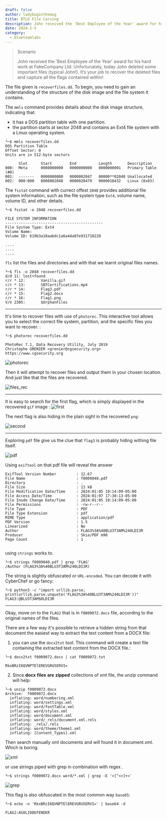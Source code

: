 ```yaml
---
draft: false
author: ladybuginthemug
title: BTLO File Carving
description: John received the 'Best Employee of the Year' award for his hard work at FakeCompany Ltd. Unfortunately, today John deleted some important files (typical John!). It’s your job to recover the deleted files and capture all the flags contained within!
date: 2024-1-5
category:
  - blueteamlabs
---
```



> Scenario
>
>John received the 'Best Employee of the Year' award for his hard work at FakeCompany Ltd. Unfortunately, today John deleted some important files (typical John!). It’s your job to recover the deleted files and capture all the flags contained within!


The file given is `recoverfiles.dd`. To begin, you need to gain an understanding of the structure of the disk image and the file system it contains. 

The `mmls` command provides details about the disk image structure, indicating that:

- it has a DOS partition table with one partition. 
- the partition starts at sector 2048 and contains an Ext4 file system with a Linux operating system.

```
└─$ mmls recoverfiles.dd 
DOS Partition Table
Offset Sector: 0
Units are in 512-byte sectors

      Slot      Start        End          Length       Description
000:  Meta      0000000000   0000000000   0000000001   Primary Table (#0)
001:  -------   0000000000   0000002047   00000**02048 Unallocated
002:  000:000   0000002048   0000020479   0000018432   Linux (0x83)
```                  

The `fsstat` command with currect offest `2048` provides additional file system information, such as the file system type `Ext4`, volume name, volume ID, and other details.
```
└─$ fsstat -o 2048 recoverfiles.dd 

FILE SYSTEM INFORMATION
--------------------------------------------
File System Type: Ext4
Volume Name: 
Volume ID: 619b3a18aabdc1a6a44a07e931710220

....
....
....

```

`fls` list the files and directories and with that we learnt original files names. 

```
└─$ fls -o 2048 recoverfiles.dd
d/d 11: lost+found
r/r * 12:       Vanilla.gif
r/r * 13:       SBTCertifications.mp4
r/r * 14:       Flag3.pdf
r/r * 15:       Flag2.docx
r/r * 16:       Flag1.png
V/V 2305:       $OrphanFiles
```
---

It's time to recover files with use of `photorec`. This interactive tool allows you to select the correct file system, partition, and the specific files you want to recover. :

```
└─$ photorec recoverfiles.dd

PhotoRec 7.1, Data Recovery Utility, July 2019
Christophe GRENIER <grenier@cgsecurity.org>
https://www.cgsecurity.org
```
![photorec](https://github.com/ladybuginthemug/ladybuginthemug.github.io/assets/88084724/580a238b-d606-4d9e-b4fc-24239987915d)

Then it will attempt to recover files and output them in your chosen location. And just like that the files are recovered. 


![files_rec](https://github.com/ladybuginthemug/ladybuginthemug.github.io/assets/88084724/5942a645-9c1f-4769-a0b7-1edc6a1e6ca7)

---

It is easy to search for the first flag, which is simply displayed in the recovered `gif` image :
![first](https://github.com/ladybuginthemug/ladybuginthemug.github.io/assets/88084724/5dc8c1db-99a3-4c19-afc8-9c3c37a1b1fc)


The next flag is also hiding in the plain sight in the recovered `png`:

![second](https://github.com/ladybuginthemug/ladybuginthemug.github.io/assets/88084724/83f2d8d2-b8a0-4f50-9342-b08e4ab83259)

---

Exploring `pdf` file give  us the clue that `flag3` is probably hiding withing file itself. 

![pdf](https://github.com/ladybuginthemug/ladybuginthemug.github.io/assets/88084724/9c4dc63e-f195-447a-9610-af8e1fc77f91)


Using `exiftool` on that pdf file will reveal the answer

```
ExifTool Version Number         : 12.67
File Name                       : f0009040.pdf
Directory                       : .
File Size                       : 13 kB
File Modification Date/Time     : 2024:01:05 19:14:09-05:00
File Access Date/Time           : 2024:01:07 17:38:13-05:00
File Inode Change Date/Time     : 2024:01:05 19:14:09-05:00
File Permissions                : -rw-r--r--
File Type                       : PDF
File Type Extension             : pdf
MIME Type                       : application/pdf
PDF Version                     : 1.5
Linearized                      : No
Author                          : FLAG3%3A%40BLU3T3AM%240LDI3R
Producer                        : Skia/PDF m90
Page Count                      : 1
                                          
```

using `strings` works to. 

```
└─$ strings f0009040.pdf | grep 'FLAG'  
/Author (FLAG3%3A%40BLU3T3AM%240LDI3R)

```

The string is slightly obfuscated or `URL-encoded`. You can decode it with CyberChef or go fancy: 

```
└─$ python3 -c "import urllib.parse; print(urllib.parse.unquote('FLAG3%3A%40BLU3T3AM%240LDI3R'))"
FLAG3:@BLU3T3AM$0LDI3R

```
---

Okay, move on to the `FLAG2` that is in `f0009072.docx` file, according to the original names of the files. 

There are a few way it's possible to retrieve a hidden string from that document the easiest way to extract the text content from a DOCX file:

1. you can use the `docx2txt` tool. This command will create a text file containing the extracted text content from the DOCX file.: 

```
└─$ docx2txt f0009072.docx | cat f0009072.txt 

RkxBRzI6QVNPTElEREVGRU5ERVI=

```

2. Since **docx** **files** **are** **zipped** collections of xml file, the unzip command will help:
```
└─$ unzip f0009072.docx 
Archive:  f0009072.docx
  inflating: word/numbering.xml      
  inflating: word/settings.xml       
  inflating: word/fontTable.xml      
  inflating: word/styles.xml         
  inflating: word/document.xml       
  inflating: word/_rels/document.xml.rels  
  inflating: _rels/.rels             
  inflating: word/theme/theme1.xml   
  inflating: [Content_Types].xml 
```

Then search manually xml documents and will found it in document.xml. Which is boring. 

![xml](https://github.com/ladybuginthemug/ladybuginthemug.github.io/assets/88084724/800af69d-407f-480a-8662-ffaf29ab62de)


or use strings piped with grep in combination with regex .

```
└─$ strings f0009072.docx word/*.xml | grep -E '>[^<>]+<'
```
![grep](https://github.com/ladybuginthemug/ladybuginthemug.github.io/assets/88084724/f5e0fa2b-54b5-4abc-81da-bce12bfd29ed)

This flag is also obfuscated in the most common way `base65`:

```
└─$ echo -n 'RkxBRzI6QVNPTElEREVGRU5ERVI=' | base64 -d

FLAG2:ASOLIDDEFENDER   
```

